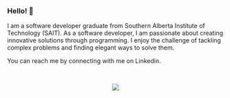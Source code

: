### Hello! 👋

I am a software developer graduate from Southern Alberta Institute of Technology (SAIT). As a software developer, I am passionate about creating innovative solutions through programming. I enjoy the challenge of tackling complex problems and finding elegant ways to solve them.

You can reach me by connecting with me on Linkedin. <br>

<br>

<div class="row" align="center">
    
  ![](http://github-profile-summary-cards.vercel.app/api/cards/profile-details?username=Ever-QN&theme=github_dark)  
  
</div>
